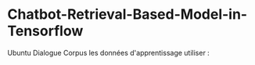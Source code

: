 # Chatbot-Retrieval-Based-Model-in-Tensorflow
Ubuntu Dialogue Corpus les données d'apprentissage utiliser : 
